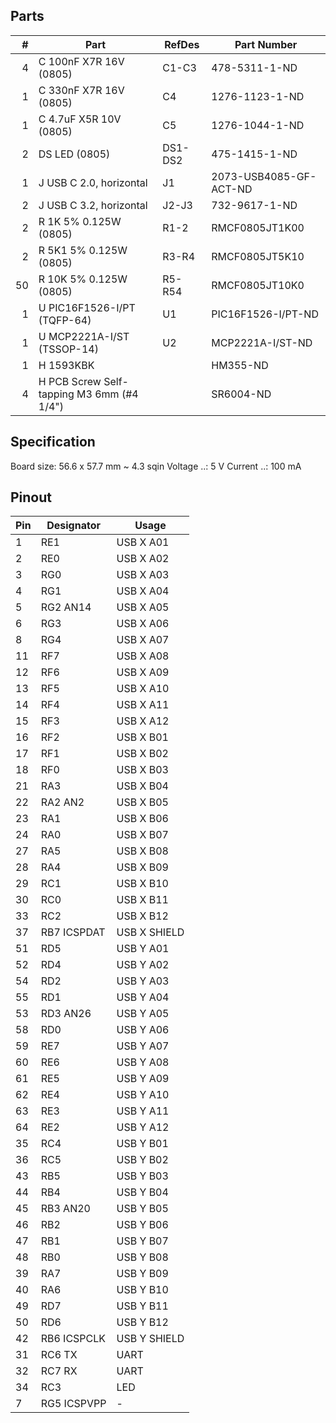 ## Parts

|  # | Part                                      | RefDes  | Part Number                |
|---:|-------------------------------------------|---------|----------------------------|
|  4 | C 100nF X7R 16V (0805)                    | C1-C3   | 478-5311-1-ND              |
|  1 | C 330nF X7R 16V (0805)                    | C4      | 1276-1123-1-ND             |
|  1 | C 4.7uF X5R 10V (0805)                    | C5      | 1276-1044-1-ND             |
|  2 | DS LED (0805)                             | DS1-DS2 | 475-1415-1-ND              |
|  1 | J USB C 2.0, horizontal                   | J1      | 2073-USB4085-GF-ACT-ND     |
|  2 | J USB C 3.2, horizontal                   | J2-J3   | 732-9617-1-ND              |
|  2 | R 1K 5% 0.125W (0805)                     | R1-2    | RMCF0805JT1K00             |
|  2 | R 5K1 5% 0.125W (0805)                    | R3-R4   | RMCF0805JT5K10             |
| 50 | R 10K 5% 0.125W (0805)                    | R5-R54  | RMCF0805JT10K0             |
|  1 | U PIC16F1526-I/PT (TQFP-64)               | U1      | PIC16F1526-I/PT-ND         |
|  1 | U MCP2221A-I/ST (TSSOP-14)                | U2      | MCP2221A-I/ST-ND           |
|  1 | H 1593KBK                                 |         | HM355-ND                   |
|  4 | H PCB Screw Self-tapping M3 6mm (#4 1/4") |         | SR6004-ND                  |


## Specification

Board size: 56.6 x 57.7 mm ~ 4.3 sqin
Voltage ..: 5 V
Current ..: 100 mA


## Pinout

| Pin | Designator  | Usage        |
|-----|-------------|--------------|
|   1 | RE1         | USB X A01    |
|   2 | RE0         | USB X A02    |
|   3 | RG0         | USB X A03    |
|   4 | RG1         | USB X A04    |
|   5 | RG2 AN14    | USB X A05    |
|   6 | RG3         | USB X A06    |
|   8 | RG4         | USB X A07    |
|  11 | RF7         | USB X A08    |
|  12 | RF6         | USB X A09    |
|  13 | RF5         | USB X A10    |
|  14 | RF4         | USB X A11    |
|  15 | RF3         | USB X A12    |
|  16 | RF2         | USB X B01    |
|  17 | RF1         | USB X B02    |
|  18 | RF0         | USB X B03    |
|  21 | RA3         | USB X B04    |
|  22 | RA2 AN2     | USB X B05    |
|  23 | RA1         | USB X B06    |
|  24 | RA0         | USB X B07    |
|  27 | RA5         | USB X B08    |
|  28 | RA4         | USB X B09    |
|  29 | RC1         | USB X B10    |
|  30 | RC0         | USB X B11    |
|  33 | RC2         | USB X B12    |
|  37 | RB7 ICSPDAT | USB X SHIELD |
|  51 | RD5         | USB Y A01    |
|  52 | RD4         | USB Y A02    |
|  54 | RD2         | USB Y A03    |
|  55 | RD1         | USB Y A04    |
|  53 | RD3 AN26    | USB Y A05    |
|  58 | RD0         | USB Y A06    |
|  59 | RE7         | USB Y A07    |
|  60 | RE6         | USB Y A08    |
|  61 | RE5         | USB Y A09    |
|  62 | RE4         | USB Y A10    |
|  63 | RE3         | USB Y A11    |
|  64 | RE2         | USB Y A12    |
|  35 | RC4         | USB Y B01    |
|  36 | RC5         | USB Y B02    |
|  43 | RB5         | USB Y B03    |
|  44 | RB4         | USB Y B04    |
|  45 | RB3 AN20    | USB Y B05    |
|  46 | RB2         | USB Y B06    |
|  47 | RB1         | USB Y B07    |
|  48 | RB0         | USB Y B08    |
|  39 | RA7         | USB Y B09    |
|  40 | RA6         | USB Y B10    |
|  49 | RD7         | USB Y B11    |
|  50 | RD6         | USB Y B12    |
|  42 | RB6 ICSPCLK | USB Y SHIELD |
|  31 | RC6 TX      | UART         |
|  32 | RC7 RX      | UART         |
|  34 | RC3         | LED          |
|   7 | RG5 ICSPVPP | -            |
